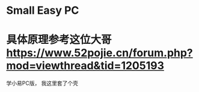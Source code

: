 # Small Easy PC
# 具体原理参考这位大哥 https://www.52pojie.cn/forum.php?mod=viewthread&tid=1205193
学小易PC版， 我这里套了个壳
